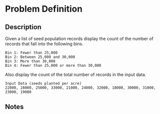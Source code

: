 # Problem Definition

## Description

Given a list of seed population records display the count of the number of records that fall into the following bins.

```text
Bin 1: Fewer than 25,000
Bin 2: Between 25,000 and 30,000
Bin 3: More than 30,000
Bin 4: Fewer than 25,000 or more than 30,000
```

Also display the count of the total number of records in the input data.

```text
Input Data (seeds planted per acre)
22000, 28000, 25000, 33000, 21000, 24000, 32000, 18000, 30000, 31000, 23000, 19000
```

## Notes